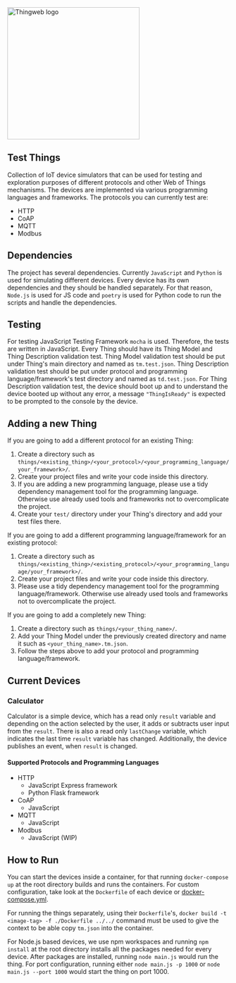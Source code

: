 <picture>
  <source media="(prefers-color-scheme: dark)" srcset="https://raw.githubusercontent.com/eclipse-thingweb/website/master/misc/thingweb_logo_for_dark_bg.svg">
  <source media="(prefers-color-scheme: light)" srcset="https://raw.githubusercontent.com/eclipse-thingweb/website/master/misc/thingweb_logo.svg">
  <img title="ThingWeb" alt="Thingweb logo" src="" width="300px">
</picture>

## Test Things

Collection of IoT device simulators that can be used for testing and exploration purposes of different protocols and other Web of Things mechanisms.
The devices are implemented via various programming languages and frameworks.
The protocols you can currently test are:

- HTTP
- CoAP
- MQTT
- Modbus

## Dependencies

The project has several dependencies. Currently `JavaScript` and `Python` is used for simulating different devices. Every device has its own dependencies and they should be handled separately. For that reason, `Node.js` is used for JS code and `poetry` is used for Python code to run the scripts and handle the dependencies.

## Testing

For testing JavaScript Testing Framework `mocha` is used. Therefore, the tests are written in JavaScript.
Every Thing should have its Thing Model and Thing Description validation test.
Thing Model validation test should be put under Thing's main directory and named as `tm.test.json`.
Thing Description validation test should be put under protocol and programming language/framework's test directory and named as `td.test.json`.
For Thing Description validation test, the device should boot up and to understand the device booted up without any error, a message `"ThingIsReady"` is expected to be prompted to the console by the device.

## Adding a new Thing

If you are going to add a different protocol for an existing Thing:

1. Create a directory such as `things/<existing_thing>/<your_protocol>/<your_programming_language/your_framework>/`.
2. Create your project files and write your code inside this directory.
3. If you are adding a new programming language, please use a tidy dependency management tool for the programming language. Otherwise use already used tools and frameworks not to overcomplicate the project.
4. Create your `test/` directory under your Thing's directory and add your test files there.

If you are going to add a different programming language/framework for an existing protocol:

1. Create a directory such as `things/<existing_thing>/<existing_protocol>/<your_programming_language/your_framework>/`.
2. Create your project files and write your code inside this directory.
3. Please use a tidy dependency management tool for the programming language/framework. Otherwise use already used tools and frameworks not to overcomplicate the project.

If you are going to add a completely new Thing:

1. Create a directory such as `things/<your_thing_name>/`.
2. Add your Thing Model under the previously created directory and name it such as `<your_thing_name>.tm.json`.
3. Follow the steps above to add your protocol and programming language/framework.

## Current Devices

### Calculator

Calculator is a simple device, which has a read only `result` variable and depending on the action selected by the user, it adds or subtracts user input from the `result`. There is also a read only `lastChange` variable, which indicates the last time `result` variable has changed. Additionally, the device publishes an event, when `result` is changed.

#### Supported Protocols and Programming Languages

- HTTP
  - JavaScript Express framework
  - Python Flask framework
- CoAP
  - JavaScript
- MQTT
  - JavaScript
- Modbus
  - JavaScript (WIP)

## How to Run

You can start the devices inside a container, for that running `docker-compose up` at the root directory builds and runs the containers. For custom configuration, take look at the `Dockerfile` of each device or [docker-compose.yml](./docker-compose.yml).

For running the things separately, using their `Dockerfile`'s, `docker build -t <image-tag> -f ./Dockerfile ../../` command must be used to give the context to be able copy `tm.json` into the container.

For Node.js based devices, we use npm workspaces and running `npm install` at the root directory installs all the packages needed for every device. After packages are installed, running `node main.js` would run the thing. For port configuration, running either `node main.js -p 1000` or `node main.js --port 1000` would start the thing on port 1000.
